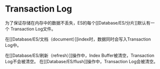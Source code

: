 # Transaction Log

为了保证存储在内存中的数据不丢失，ES的每个[[Database/ES/分片]]默认有一个 Transaction Log文件。

在[[Database/ES/文档（document）]]index时，数据同时会写入Transaction Log中。

在[[Database/ES/刷新（refresh）]]操作中，Index Buffer被清空，Transaction Log不会被清空。
在[[Database/ES/flush]]操作中，Transaction Log会被清空。

